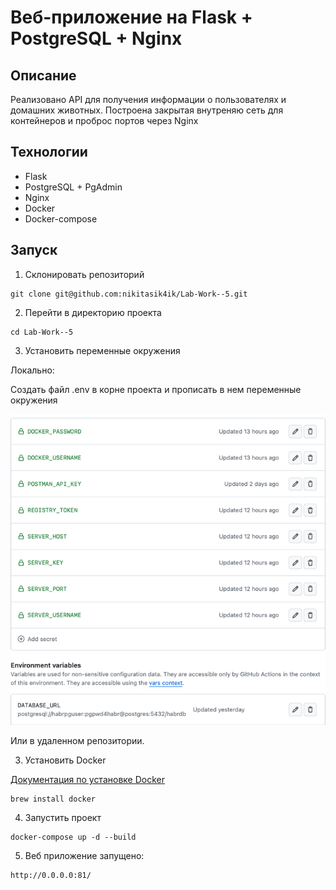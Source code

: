 # Веб-приложение на Flask + PostgreSQL + Nginx

## Описание
Реализовано API для получения информации о пользователях и домашних животных.
Построена закрытая внутреняю сеть для контейнеров и проброс портов через Nginx

## Технологии
- Flask
- PostgreSQL + PgAdmin
- Nginx
- Docker
- Docker-compose

## Запуск
1. Склонировать репозиторий
```
git clone git@github.com:nikitasik4ik/Lab-Work--5.git
```
2. Перейти в директорию проекта
```
cd Lab-Work--5
```
3. Установить переменные окружения

Локально:

Создать файл .env в корне проекта и прописать в нем переменные окружения

![img.png](img.png)

Или в удаленном репозитории.

3. Установить Docker

[Документация по установке Docker](https://docs.docker.com/get-docker/)
```
brew install docker
```
4. Запустить проект
```
docker-compose up -d --build
```
5. Веб приложение запущено:
```
http://0.0.0.0:81/
```



